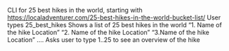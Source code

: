 CLI for 25 best hikes in the world, starting with https://localadventurer.com/25-best-hikes-in-the-world-bucket-list/
User types 25_best_hikes
Shows a list of 25 best hikes in the world
“1. Name of the hike      Location”
“2. Name of the hike      Location”
“3.Name of the hike      Location”
….
Asks user to type 1..25 to see an overview of the hike
